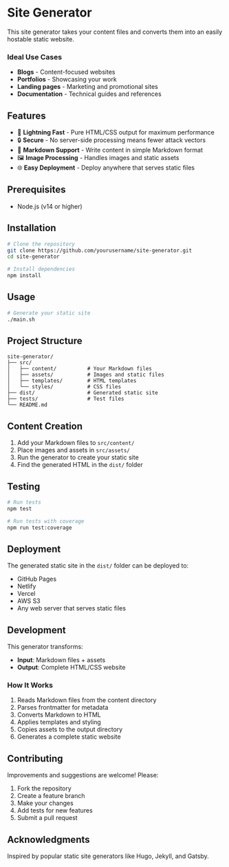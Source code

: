 # Site Generator

This site generator takes your content files and converts them into an easily hostable static website.

### Ideal Use Cases
- **Blogs** - Content-focused websites
- **Portfolios** - Showcasing your work
- **Landing pages** - Marketing and promotional sites  
- **Documentation** - Technical guides and references

## Features

- 🚀 **Lightning Fast** - Pure HTML/CSS output for maximum performance
- 🔒 **Secure** - No server-side processing means fewer attack vectors
- 📝 **Markdown Support** - Write content in simple Markdown format
- 🖼️ **Image Processing** - Handles images and static assets
- 🌐 **Easy Deployment** - Deploy anywhere that serves static files

## Prerequisites

- Node.js (v14 or higher)

## Installation

```bash
# Clone the repository
git clone https://github.com/yourusername/site-generator.git
cd site-generator

# Install dependencies
npm install
```

## Usage

```bash
# Generate your static site
./main.sh
```

## Project Structure

```
site-generator/
├── src/
│   ├── content/          # Your Markdown files
│   ├── assets/           # Images and static files
│   ├── templates/        # HTML templates
│   └── styles/           # CSS files
├── dist/                 # Generated static site
├── tests/                # Test files
└── README.md
```

## Content Creation

1. Add your Markdown files to `src/content/`
2. Place images and assets in `src/assets/`
3. Run the generator to create your static site
4. Find the generated HTML in the `dist/` folder

## Testing

```bash
# Run tests
npm test

# Run tests with coverage
npm run test:coverage
```

## Deployment

The generated static site in the `dist/` folder can be deployed to:
- GitHub Pages
- Netlify
- Vercel
- AWS S3
- Any web server that serves static files

## Development

This generator transforms:
- **Input**: Markdown files + assets
- **Output**: Complete HTML/CSS website

### How It Works

1. Reads Markdown files from the content directory
2. Parses frontmatter for metadata
3. Converts Markdown to HTML
4. Applies templates and styling
5. Copies assets to the output directory
6. Generates a complete static website

## Contributing

Improvements and suggestions are welcome! Please:
1. Fork the repository
2. Create a feature branch
3. Make your changes
4. Add tests for new features
5. Submit a pull request

## Acknowledgments

Inspired by popular static site generators like Hugo, Jekyll, and Gatsby.
